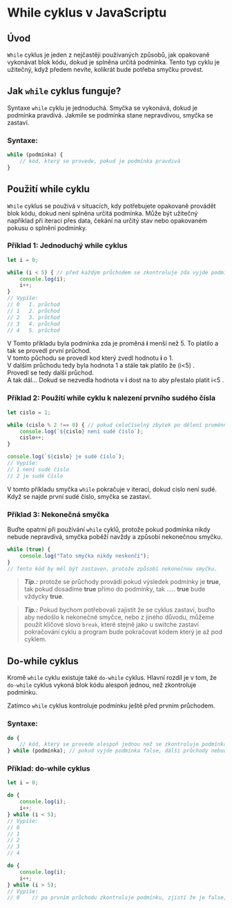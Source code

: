 # While cyklus v JavaScriptu

## Úvod

`While` cyklus je jeden z nejčastěji používaných způsobů, jak opakovaně vykonávat blok kódu, dokud je splněna určitá podmínka. Tento typ cyklu je užitečný, když předem nevíte, kolikrát bude potřeba smyčku provést.

## Jak `while` cyklus funguje?

Syntaxe `while` cyklu je jednoduchá. Smyčka se vykonává, dokud je podmínka pravdivá. Jakmile se podmínka stane nepravdivou, smyčka se zastaví.

### Syntaxe:
```javascript
while (podmínka) {
    // kód, který se provede, pokud je podmínka pravdivá
}
```
## Použití while cyklu
`While` cyklus se používá v situacích, kdy potřebujete opakovaně provádět blok kódu, dokud není splněna určitá podmínka. Může být užitečný například při iteraci přes data, čekání na určitý stav nebo opakovaném pokusu o splnění podmínky.

### Příklad 1: Jednoduchý while cyklus
```javascript
let i = 0;

while (i < 5) { // před každým průchodem se zkontroluje zda vyjde podmínka true. pokud ano tak se provede další průchod
    console.log(i);
    i++;
}
// Vypíše:
// 0   1. průchod
// 1   2. průchod
// 2   3. průchod
// 3   4. průchod
// 4   5. průchod
```
V Tomto příkladu byla podmínka zda je proměná **i** menší než 5. To platilo a tak se provedl první průchod. <br> V tomto půchodu se provedl kod který zvedl hodnotu **i** o 1.<br>V dalším průchodu tedy byla hodnota 1 a stále tak platilo že (i<5) . <br> Provedl se tedy další průchod.<br> A tak dál... Dokud se nezvedla hodnota v **i** dost na to aby přestalo platit i<5 .

### Příklad 2: Použití while cyklu k nalezení prvního sudého čísla
```javascript
let cislo = 1;

while (cislo % 2 !== 0) { // pokud celočíselný zbytek po dělení proměnné cislo číslem 2 není 0
    console.log(`${cislo} není sudé číslo`);
    cislo++;
}

console.log(`${cislo} je sudé číslo`);
// Vypíše:
// 1 není sudé číslo
// 2 je sudé číslo
```
V tomto příkladu smyčka `while` pokračuje v iteraci, dokud cislo není sudé. Když se najde první sudé číslo, smyčka se zastaví.

### Příklad 3: Nekonečná smyčka
Buďte opatrní při používání `while` cyklů, protože pokud podmínka nikdy nebude nepravdivá, smyčka poběží navždy a způsobí nekonečnou smyčku.
```javascript
while (true) {
    console.log("Tato smyčka nikdy neskončí");
}
// Tento kód by měl být zastaven, protože způsobí nekonečnou smyčku.
```

>***Tip.:*** protože se průchody provádí pokud výsledek podmínky je **true**, tak pokud dosadíme **true** přímo do podmínky, tak ..... **true** bude vždycky **true**.

>***Tip.:*** Pokud bychom potřebovali zajistit že se cyklus zastaví, buďto aby nedošlo k nekonečné smyčce, nebo z jiného důvodu, můžeme použít klíčové slovo `break`, které stejně jako u switche zastaví pokračování cyklu a program bude pokračovat kódem který je až pod cyklem.


## Do-while cyklus
Kromě `while` cyklu existuje také `do-while` cyklus. Hlavní rozdíl je v tom, že `do-while` cyklus vykoná blok kódu alespoň jednou, než zkontroluje podmínku.

Zatímco `while` cyklus kontroluje podmínku ještě před prvním průchodem.

### Syntaxe:
```javascript
do {
    // kód, který se provede alespoň jednou než se zkontroluje podmínka
} while (podmínka); // pokud vyjde podmínka false, dálší průchody nebudou
```

### Příklad: do-while cyklus
```javascript
let i = 0;

do {
    console.log(i);
    i++;
} while (i < 5);
// Vypíše:
// 0
// 1
// 2
// 3
// 4
```

```javascript
do {
    console.log(i);
    i++;
} while (i > 5);
// Vypíše:
// 0    // po prvním průchodu zkontroluje podmínku, zjistí že je false, a dál nepokračuje
```